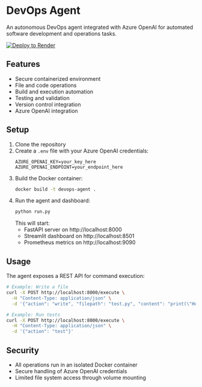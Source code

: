 # DevOps Agent

An autonomous DevOps agent integrated with Azure OpenAI for automated software development and operations tasks.

[![Deploy to Render](https://render.com/images/deploy-to-render-button.svg)](https://render.com/deploy?repo=https://github.com/aarsabhi/DevOps-Agent)

## Features

- Secure containerized environment
- File and code operations
- Build and execution automation
- Testing and validation
- Version control integration
- Azure OpenAI integration

## Setup

1. Clone the repository
2. Create a `.env` file with your Azure OpenAI credentials:
   ```
   AZURE_OPENAI_KEY=your_key_here
   AZURE_OPENAI_ENDPOINT=your_endpoint_here
   ```
3. Build the Docker container:
   ```bash
   docker build -t devops-agent .
   ```
4. Run the agent and dashboard:
   ```bash
   python run.py
   ```
   This will start:
   - FastAPI server on http://localhost:8000
   - Streamlit dashboard on http://localhost:8501
   - Prometheus metrics on http://localhost:9090

## Usage

The agent exposes a REST API for command execution:

```bash
# Example: Write a file
curl -X POST http://localhost:8000/execute \
  -H "Content-Type: application/json" \
  -d '{"action": "write", "filepath": "test.py", "content": "print(\"Hello World!\")"}'

# Example: Run tests
curl -X POST http://localhost:8000/execute \
  -H "Content-Type: application/json" \
  -d '{"action": "test"}'
```

## Security

- All operations run in an isolated Docker container
- Secure handling of Azure OpenAI credentials
- Limited file system access through volume mounting
